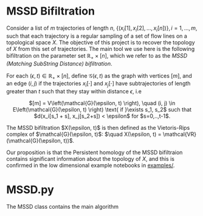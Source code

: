 # MSSD Bifiltration

Consider a list of $m$ trajectories of length $n$, $\{(x_i[1], x_i[2], ..., x_i[n])\}, i = 1,...,m$, such that each trajectory is a regular sampling of 
a set of flow lines on a topological space $X$. The objective of this project is to recover the topology of $X$ from this set of trajectories. The main 
tool we use here is the following bifiltration on the parameter set $\mathbb{R_+} \times [n]$, which we refer to as the *MSSD (Matching SubString Distance)
bifiltration*.

For each $(\epsilon, t) \in \mathbb{R_+}\times[n]$, define $\mathcal{G}(\epsilon, t)$ as the graph with vertices $[m]$, and an edge $(i, j)$ if the trajectories
$x_i[\cdot]$ and $x_j[\cdot]$ have subtrajectories of length greater than $t$ such that they stay within distance $\epsilon$, i.e
<p align="center">$[m] = V\left(\mathcal{G}(\epsilon, t) \right), \quad (i, j) \in E\left(\mathcal{G}(\epsilon, t) \right) \text{ if }\exists s_1, s_2$ such that $d(x_i[s_1 + s], x_j[s_2+s]) < \epsilon$ for $s=0,..,t-1$.</p>
 The MSSD bifiltration $X(\epsilon, t)$ is then defined as the Vietoris-Rips complex of $\mathcal{G}(\epsilon, t)$: $\quad X(\epsilon, t) = \mathcal{VR}(\mathcal{G}(\epsilon, t))$.

 Our proposition is that the Persistent homology of the MSSD bifiltraion contains significant information about the topology of $X$, and this is confirmed
 in the low dimensional example notebooks in [examples/](examples/).

# MSSD.py

The MSSD class contains the main algorithm

